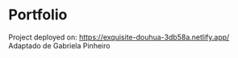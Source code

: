 # Portfolio

Project deployed on: https://exquisite-douhua-3db58a.netlify.app/
Adaptado de Gabriela Pinheiro 
